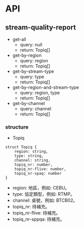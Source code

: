 # API

## stream-quality-report
- get-all
  - query: null
  - return: Topiq[]
- get-by-region
  - query: region
  - return: Topiq[]
- get-by-stream-type
  - query: type
  - return: Topiq[]
- get-by-region-and-stream-type
  - query: region, type
  - return: Topiq[]
- get-by-channel
  - query: channel
  - return: Topiq[]


### structure

- Topiq
```
struct Topiq {
    region: string,
    type: string,
    channel: string,
    topiq_nr: number,
    topiq_nr-flive: number,
    topiq_nr-spaq: number
}
```

- region: 地區，例如: CEBU。
- type: 協定類型，例如: RTMP。
- channel: 桌號，例如: BTCB02。
- topiq_nr: 待補充。
- topiq_nr-flive: 待補充。
- topiq_nr-sppqa: 待補充。

